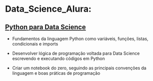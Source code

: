 # Data_Science_Alura:

## [Python para Data Science](https://colab.research.google.com/drive/1ZvG4vVo1PLj6kdig0Hv2TQ6W6Ve6fUit)
- Fundamentos da linguagem Python como variáveis, funções, listas, condicionais e imports 

- Desenvolver lógica de programação voltada para Data Science escrevendo e executando códigos em Python  

- Criar um notebook do zero, seguindo as principais convenções da linguagem e boas práticas de programação 

